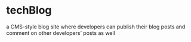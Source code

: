 # techBlog
a CMS-style blog site where developers can publish their blog posts and comment on other developers’ posts as well

